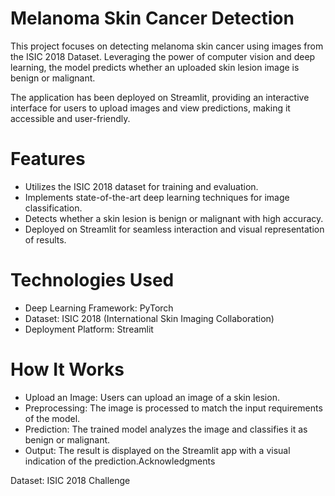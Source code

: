 # Melanoma Skin Cancer Detection
This project focuses on detecting melanoma skin cancer using images from the ISIC 2018 Dataset. Leveraging the power of computer vision and deep learning, the model predicts whether an uploaded skin lesion image is benign or malignant.

The application has been deployed on Streamlit, providing an interactive interface for users to upload images and view predictions, making it accessible and user-friendly.

# Features
- Utilizes the ISIC 2018 dataset for training and evaluation.
- Implements state-of-the-art deep learning techniques for image classification.
- Detects whether a skin lesion is benign or malignant with high accuracy.
- Deployed on Streamlit for seamless interaction and visual representation of results.

# Technologies Used
* Deep Learning Framework: PyTorch
* Dataset: ISIC 2018 (International Skin Imaging Collaboration)
* Deployment Platform: Streamlit

# How It Works
* Upload an Image: Users can upload an image of a skin lesion.
* Preprocessing: The image is processed to match the input requirements of the model.
* Prediction: The trained model analyzes the image and classifies it as benign or malignant.
* Output: The result is displayed on the Streamlit app with a visual indication of the prediction.Acknowledgments

Dataset: ISIC 2018 Challenge
